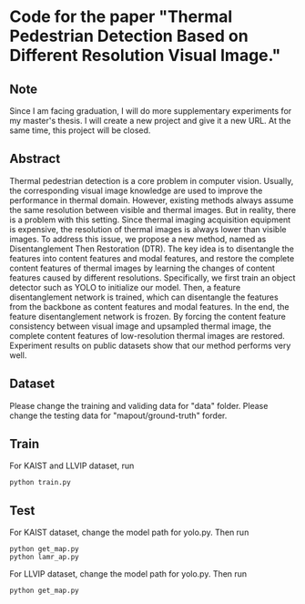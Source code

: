 # Code for the paper "Thermal Pedestrian Detection Based on Different Resolution Visual Image."

## Note

Since I am facing graduation, I will do more supplementary experiments for my master's thesis. I will create a new project and give it a new URL. At the same time, this project will be closed.

## Abstract

Thermal pedestrian detection is a core problem in computer vision. Usually, the corresponding visual image knowledge are used to improve the performance in thermal domain. However, existing methods always assume the same resolution between visible and thermal images. But in reality, there is a problem with this setting. Since thermal imaging acquisition equipment is expensive, the resolution of thermal images is always lower than visible images. To address this issue, we propose a new method, named as Disentanglement Then Restoration (DTR). The key idea is to disentangle the features into content features and modal features, and restore the complete content features of thermal images by learning the changes of content features caused by different resolutions. Specifically, we first train an object detector such as YOLO to initialize our model. Then, a feature disentanglement network is trained, which can disentangle the features from the backbone as content features and modal features. In the end, the feature disentanglement network is frozen. By forcing the content feature consistency between visual image and upsampled thermal image, the complete content features of low-resolution thermal images are restored.  Experiment results on  public datasets show that our method performs very well.

## Dataset

Please change the training and validing data for "data" folder. Please change the testing data for "mapout/ground-truth" forder.

## Train

For KAIST and LLVIP dataset, run

```
python train.py
```

## Test

For KAIST dataset, change the model path for yolo.py. Then run

```
python get_map.py
python lamr_ap.py
```

For LLVIP dataset, change the model path for yolo.py. Then run

```
python get_map.py
```
